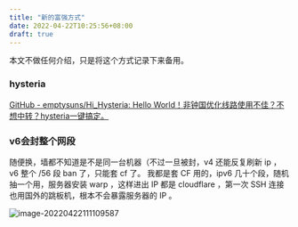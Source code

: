 ```yaml
---
title: "新的富强方式"
date: 2022-04-22T10:25:56+08:00
draft: true
---
```


本文不做任何介绍，只是将这个方式记录下来备用。

### hysteria

[GitHub - emptysuns/Hi_Hysteria: Hello World！非钟国优化线路使用不佳？不想中转？hysteria一键搞定。](https://github.com/emptysuns/Hi_Hysteria)

### v6会封整个网段

随便换，墙都不知道是不是同一台机器（不过一旦被封，v4 还能反复刷新 ip ，v6 整个 /56 段 ban 了，只能套 cf 了。
我都是套 CF 用的，ipv6 几十个段，随机抽一个用，服务器安装 warp ，这样进出 IP 都是 cloudflare ，第一次 SSH 连接也用国外的跳板机，根本不会暴露服务器的 IP 。



![image-20220422111109587](https://link.ap1.storjshare.io/raw/jxl7tkgemjfqomuhhv3epaakfcqq/picgo/picgo/2022/04/42954573cc65414d7e8614822e935cda.webp)
